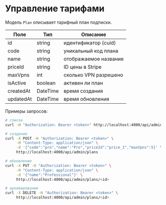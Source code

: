 # Управление тарифами

Модель `Plan` описывает тарифный план подписки.

| Поле     | Тип      | Описание                  |
|----------|--------- |---------------------------|
| id       | string   | идентификатор (cuid)      |
| code     | string   | уникальный код плана      |
| name     | string   | отображаемое название     |
| priceId  | string   | ID цены в Stripe          |
| maxVpns  | int      | сколько VPN разрешено     |
| isActive | boolean  | активен ли план           |
| createdAt| DateTime | время создания            |
| updatedAt| DateTime | время обновления          |

Примеры запросов:

```bash
# список
curl -H "Authorization: Bearer <token>" http://localhost:4000/api/admin/plans

# создание
curl -X POST -H "Authorization: Bearer <token>" \
     -H "Content-Type: application/json" \
     -d '{"code":"pro","name":"Pro","priceId":"price_1","maxVpns":5}' \
     http://localhost:4000/api/admin/plans

# обновление
curl -X PUT -H "Authorization: Bearer <token>" \
     -H "Content-Type: application/json" \
     -d '{"name":"Professional"}' \
     http://localhost:4000/api/admin/plans/<id>

# архивирование
curl -X DELETE -H "Authorization: Bearer <token>" \
     http://localhost:4000/api/admin/plans/<id>
```
